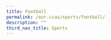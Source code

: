 ```yaml
---
title: Football
permalink: /our-ccas/sports/football/
description: ""
third_nav_title: Sports
---
```

